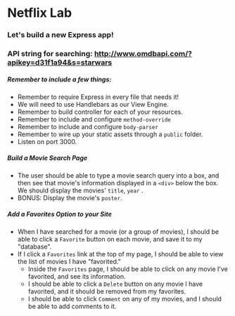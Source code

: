# Netflix Lab

### Let's build a new Express app!

### API string for searching: http://www.omdbapi.com/?apikey=d31f1a94&s=starwars

##### Remember to include a few things:

- Remember to require Express in every file that needs it!
- We will need to use Handlebars as our View Engine.
- Remember to build controller for each of your resources.
- Remember to include and configure `method-override`
- Remember to include and configure `body-parser`
- Remember to wire up your static assets through a `public` folder.
- Listen on port 3000.

##### Build a Movie Search Page 


- The user should be able to type a movie search query into a box, and then see that movie's information displayed in a `<div>` below the box. We should display the movies' `title`, `year`	. 
- BONUS: Display the movie's `poster`.

##### Add a Favorites Option to your Site

- When I have searched for a movie (or a group of movies), I should be able to click a `Favorite` button on each movie, and save it to my "database". 
- If I click a `Favorites` link at the top of my page, I should be able to view the list of movies I have "favorited."
	- Inside the `Favorites` page, I should be able to click on any movie I've favorited, and see its information.
	- I should be able to click a `Delete` button on any movie I have favorited, and it should be removed from my favorites.
	- I should be able to click `Comment` on any of my movies, and I should be able to add comments to it.